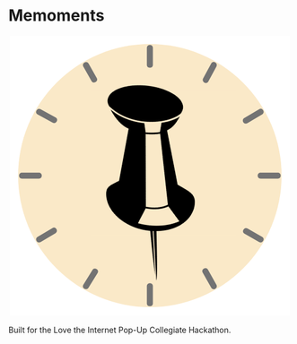 # Memoments

<p align="center">
  <img src="https://github.com/kliuz/lovetheinternet/blob/main/image/500.png?raw=true" alt="Memoments"/>
</p>

Built for the Love the Internet Pop-Up Collegiate Hackathon.
